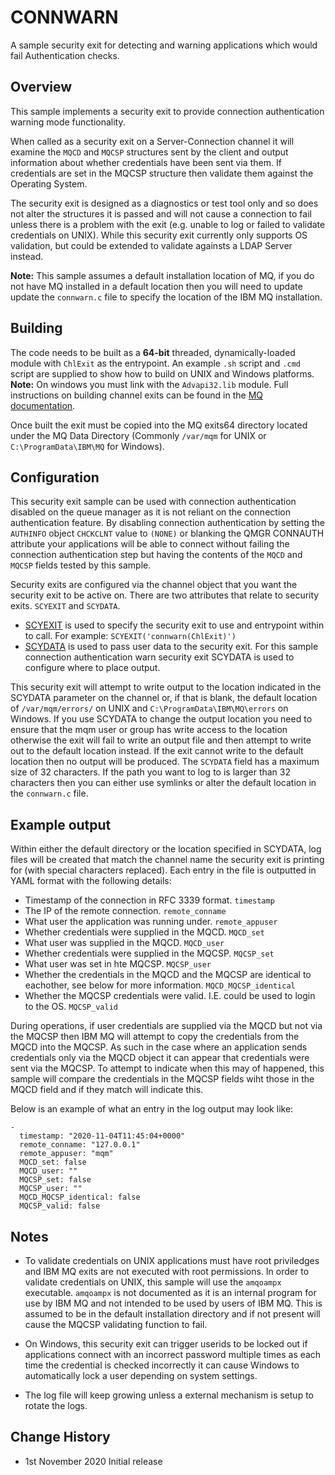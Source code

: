 # CONNWARN
A sample security exit for detecting and warning applications which would fail Authentication checks.

## Overview
This sample implements a security exit to provide connection authentication warning mode functionality. 

When called as a security exit on a Server-Connection channel it will examine the `MQCD` and `MQCSP` structures sent by the client and output information about whether credentials have been sent via them. If credentials are set in the MQCSP structure then validate them against the Operating System.

The security exit is designed as a diagnostics or test tool only and so does not alter the structures it is passed and will not cause a connection to fail unless there is a problem with the exit (e.g. unable to log or failed to validate credentials on UNIX). While this security exit currently only supports OS validation, but could be extended to validate againsts a LDAP Server instead.

**Note:** This sample assumes a default installation location of MQ, if you do not have MQ installed in a default location then you will need to update update the `connwarn.c` file to specify the location of the IBM MQ installation.

## Building
The code needs to be built as a **64-bit** threaded, dynamically-loaded module with `ChlExit` as the entrypoint. An example `.sh` script and `.cmd` script are supplied to show how to build on UNIX and Windows platforms. **Note:** On windows you must link with the `Advapi32.lib` module. 
Full instructions on building channel exits can be found in the [MQ documentation](https://www.ibm.com/support/knowledgecenter/SSFKSJ_latest/com.ibm.mq.dev.doc/q028160_.htm). 

Once built the exit must be copied into the MQ exits64 directory located under the MQ Data Directory (Commonly `/var/mqm` for UNIX or `C:\ProgramData\IBM\MQ` for Windows).

## Configuration
This security exit sample can be used with connection authentication disabled on the queue manager as it is not reliant on the connection authentication feature. By disabling connection authentication by setting the `AUTHINFO` object `CHCKCLNT` value to `(NONE)` or blanking the QMGR CONNAUTH attribute your applications will be able to connect without failing the connection authentication step but having the contents of the `MQCD` and `MQCSP` fields tested by this sample.

Security exits are configured via the channel object that you want the security exit to be active on. There are two attributes that relate to security exits. `SCYEXIT` and `SCYDATA`. 
* [SCYEXIT](https://www.ibm.com/support/knowledgecenter/SSFKSJ_latest/com.ibm.mq.ref.con.doc/q082160_.htm) is used to specify the security exit to use and entrypoint within to call. For example: `SCYEXIT('connwarn(ChlExit)')`
* [SCYDATA](https://www.ibm.com/support/knowledgecenter/SSFKSJ_latest/com.ibm.mq.ref.con.doc/q082170_.htm) is used to pass user data to the security exit. For this sample connection authentication warn security exit SCYDATA is used to configure where to place output.

This security exit will attempt to write output to the location indicated in the SCYDATA parameter on the channel or, if that is blank, the default location of `/var/mqm/errors/` on UNIX and `C:\ProgramData\IBM\MQ\errors` on Windows. If you use SCYDATA to change the output location you need to ensure that the mqm user or group has write access to the location otherwise the exit will fail to write an output file and then attempt to write out to the default location instead. If the exit cannot write to the default location then no output will be produced.
The `SCYDATA` field has a maximum size of 32 characters. If the path you want to log to is larger than 32 characters then you can either use symlinks or alter the default location in the `connwarn.c` file.

## Example output
Within either the default directory or the location specified in SCYDATA, log files will be created that match the channel name the security exit is printing for (with special characters replaced). Each entry in the file is outputted in YAML format with the following details:

* Timestamp of the connection in RFC 3339 format. `timestamp`
* The IP of the remote connection. `remote_conname`
* What user the application was running under. `remote_appuser`
* Whether credentials were supplied in the MQCD. `MQCD_set`
* What user was supplied in the MQCD. `MQCD_user`
* Whether credentials were supplied in the MQCSP. `MQCSP_set`
* What user was set in hte MQCSP. `MQCSP_user`
* Whether the credentials in the MQCD and the MQCSP are identical to eachother, see below for more information. `MQCD_MQCSP_identical`
* Whether the MQCSP credentials were valid. I.E. could be used to login to the OS. `MQCSP_valid`

During operations, if user credentials are supplied via the MQCD but not via the MQCSP then IBM MQ will attempt to copy the credentials from the MQCD into the MQCSP. As such in the case where an application sends credentials only via the MQCD object it can appear that credentials were sent via the MQCSP. To attempt to indicate when this may of happened, this sample will compare the credentials in the MQCSP fields wiht those in the MQCD field and if they match will indicate this.

Below is an example of what an entry in the log output may look like:
```
-
  timestamp: "2020-11-04T11:45:04+0000"
  remote_conname: "127.0.0.1"
  remote_appuser: "mqm"
  MQCD_set: false
  MQCD_user: ""
  MQCSP_set: false
  MQCSP_user: ""
  MQCD_MQCSP_identical: false
  MQCSP_valid: false
```

## Notes
* To validate credentials on UNIX applications must have root priviledges and IBM MQ exits are not executed with root permissions. In order to validate credentials on UNIX, this sample will use the `amqoampx` executable. `amqoampx` is not documented as it is an internal program for use by IBM MQ and not intended to be used by users of IBM MQ. This is assumed to be in the default installation directory and if not present will cause the MQCSP validating function to fail.

* On Windows, this security exit can trigger userids to be locked out if applications connect with an incorrect password multiple times as each time the credential is checked incorrectly it can cause Windows to automatically lock a user depending on system settings. 

* The log file will keep growing unless a external mechanism is setup to rotate the logs.

## Change History
* 1st November 2020     Initial release
